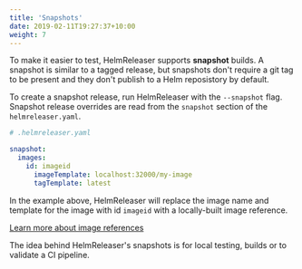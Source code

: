 ```yaml
---
title: 'Snapshots'
date: 2019-02-11T19:27:37+10:00
weight: 7
---
```


To make it easier to test, HelmReleaser supports **snapshot** builds. A snapshot is similar to a tagged release, but snapshots don't require a git tag to be present and they don't publish to a Helm reposistory by default.

To create a snapshot release, run HelmReleaser with the `--snapshot` flag. Snapshot release overrides are read from the `snapshot` section of the `helmreleaser.yaml`.

```yaml
# .helmreleaser.yaml

snapshot:
  images:
    id: imageid
      imageTemplate: localhost:32000/my-image
      tagTemplate: latest
```

In the example above, HelmReleaser will replace the image name and template for the image with id `imageid` with a locally-built image reference.

[Learn more about image references](/docs/images)

The idea behind HelmReleaser's snapshots is for local testing, builds or to validate a CI pipeline.
